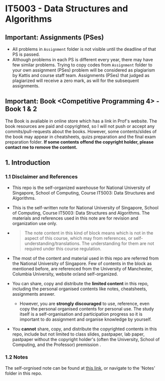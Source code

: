 # IT5003 - Data Structures and Algorithms

## Important: Assignments (PSes)
- All problems in `Assignment` folder is not visible until the deadline of that PS is passed.
- Although problems in each PS is different every year, there may have few similar problems. Trying to copy codes from `Assignment` folder to your own assignment (PSes) problem will be considered as plagiarism by Kattis and course staff team. Assignments (PSes) that judged as plagiarized will receive a zero mark, as will for the subsequent assignments.

## Important: Book <Competitive Programming 4> - Book 1 & 2
The Book is avaliable in online store which has a link in Prof's website. The book resources are paid and copyrighted, so I will not push or accept any commits/pull-requests about the books. However, some contents/slides of the book may appear in cheatsheets, quizs preparation and the final exam preparation folder. **If some contents offend the copyright holder, please contact me to remove the content.**

## 1. Introduction

### 1.1 Disclaimer and References

- This repo is the self-organized warehouse for National University of Singapore, School of Computing, Course IT5003: Data Structures and Algorithms.

- This is the self-written note for National University of Singapore, School of Computing, Course IT5003: Data Structures and Algorithms. The materials and references used in this note are for revision and organization use only.

- > The note content in this kind of block means which is not in the aspect of this course, which may from references, or self-understanding/translations. The understanding for them are not required under this course regulation.

- The most of the content and material used in this repo are referred from the National University of Singapore. Few of contents in the block as mentioned before, are referenced from the University of Manchester, Columbia University, website or/and self-organized. 

- You can share, copy and distribute the **limited content** in this repo, including the personal organised contents like notes, cheatsheets, assignments answer.
  - However, you are **strongly discouraged** to use, reference, even copy the personal organised contents for personal use. The study itself is a self-organisation and participation progress so it is important to do assignment and organise knowledge by yourself.
 
- You **cannot** share, copy, and distribute the copyrighted contents in this repo, include but not limited to class slides, pastpaper, lab paper, pastpaper without the copyright holder's (often the University, School of Computing, and the Professor) premission .

### 1.2 Notes

The self-orgnised note can be found at [this link](https://wiki.wu.engineer/NationalUniversityOfSingapore/IT5003-DataStructureAlgorithm), or navigate to the 'Notes' folder in this repo.
